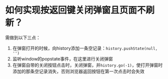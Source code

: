 # 如何实现按返回键关闭弹窗且页面不刷新？

需做到以下三点：
1. 在弹窗打开的时候，向history添加一条空记录：`history.pushState(null, '')`
2. 监听window的popstate事件，在这里进行关闭弹窗
3. 在弹窗自带的关闭按钮点击时，关闭弹窗，并`history.go(-1)`，使打开弹窗时添加的那条空记录消失，否则浏览器返回按钮在第一次点击时会失效
